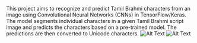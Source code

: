 This project aims to recognize and predict Tamil Brahmi characters from an image using Convolutional Neural Networks (CNNs) in TensorFlow/Keras. The model segments individual characters in a given Tamil Brahmi script image and predicts the characters based on a pre-trained model. The predictions are then converted to Unicode characters.
![Alt Text](https://github.com/Samridhaa-28/Tamizhi/blob/main/op1.png)
![Alt Text](https://github.com/Samridhaa-28/Tamizhi/blob/main/op2.png)
